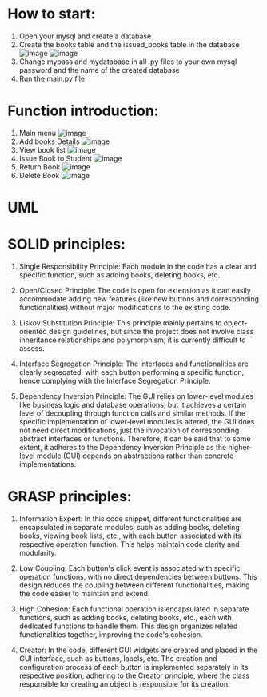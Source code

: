 # How to start: 
1. Open your mysql and create a database
2. Create the books table and the issued_books table in the database
![image](https://github.com/Polaris112027/BookMate/assets/113433202/76f6b3be-5aef-4779-8509-c3f8d1eac739)
![image](https://github.com/Polaris112027/BookMate/assets/113433202/484a84b9-6553-43d0-9b09-b7652f21de6a)
3. Change mypass and mydatabase in all .py files to your own mysql password and the name of the created database 
4. Run the main.py file
   
# Function introduction: 
1. Main menu
![image](https://github.com/Polaris112027/BookMate/assets/113433202/9082f268-d33d-4601-bb79-da62a47836a9)
2. Add books Details
![image](https://github.com/Polaris112027/BookMate/assets/113433202/546a9d80-0e53-4218-b491-02283cd60201)
3. View book list
![image](https://github.com/Polaris112027/BookMate/assets/113433202/e5df45f7-be90-49ab-94f5-30fffa3d1530)
4. Issue Book to Student
![image](https://github.com/Polaris112027/BookMate/assets/113433202/734f976d-a630-469c-8f36-8cd2e0b30b7c)
5. Return Book
![image](https://github.com/Polaris112027/BookMate/assets/113433202/1a43cb3e-abc1-47f8-b73f-ecff65fdd63d)
6. Delete Book
![image](https://github.com/Polaris112027/BookMate/assets/113433202/ad9c3fa2-74d9-4875-a13d-ba685725c594)
# UML


# SOLID principles:

1. Single Responsibility Principle: Each module in the code has a clear and specific function, such as adding books, deleting books, etc.

2. Open/Closed Principle: The code is open for extension as it can easily accommodate adding new features (like new buttons and corresponding functionalities) without major modifications to the existing code.

3. Liskov Substitution Principle: This principle mainly pertains to object-oriented design guidelines, but since the project does not involve class inheritance relationships and polymorphism, it is currently difficult to assess.

4. Interface Segregation Principle: The interfaces and functionalities are clearly segregated, with each button performing a specific function, hence complying with the Interface Segregation Principle.

5. Dependency Inversion Principle: The GUI relies on lower-level modules like business logic and database operations, but it achieves a certain level of decoupling through function calls and similar methods. If the specific implementation of lower-level modules is altered, the GUI does not need direct modifications, just the invocation of corresponding abstract interfaces or functions. Therefore, it can be said that to some extent, it adheres to the Dependency Inversion Principle as the higher-level module (GUI) depends on abstractions rather than concrete implementations.

# GRASP principles:

1. Information Expert: In this code snippet, different functionalities are encapsulated in separate modules, such as adding books, deleting books, viewing book lists, etc., with each button associated with its respective operation function. This helps maintain code clarity and modularity.

2. Low Coupling: Each button's click event is associated with specific operation functions, with no direct dependencies between buttons. This design reduces the coupling between different functionalities, making the code easier to maintain and extend.

3. High Cohesion: Each functional operation is encapsulated in separate functions, such as adding books, deleting books, etc., each with dedicated functions to handle them. This design organizes related functionalities together, improving the code's cohesion.

4. Creator: In the code, different GUI widgets are created and placed in the GUI interface, such as buttons, labels, etc. The creation and configuration process of each button is implemented separately in its respective position, adhering to the Creator principle, where the class responsible for creating an object is responsible for its creation.
